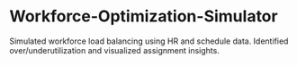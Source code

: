 # Workforce-Optimization-Simulator
Simulated workforce load balancing using HR and schedule data. Identified over/underutilization and visualized assignment insights.
